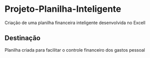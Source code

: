 # Projeto-Planilha-Inteligente
Criação de uma planilha financeira inteligente desenvolvida no Excell

## Destinação

Planilha criada para facilitar o controle financeiro dos gastos pessoal
